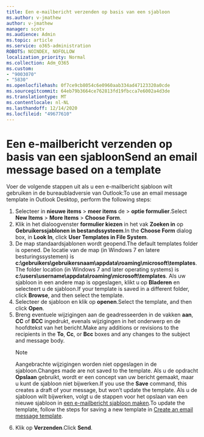 ```yaml
---
title: Een e-mailbericht verzenden op basis van een sjabloon
ms.author: v-jmathew
author: v-jmathew
manager: scotv
ms.audience: Admin
ms.topic: article
ms.service: o365-administration
ROBOTS: NOINDEX, NOFOLLOW
localization_priority: Normal
ms.collection: Adm_O365
ms.custom:
- "9003070"
- "5830"
ms.openlocfilehash: 0f7ce9cb8054c6e0960aab334ad47123320a0cde
ms.sourcegitcommit: 64eb79b3664ce762813fd19fbcca7e6002a4d3de
ms.translationtype: MT
ms.contentlocale: nl-NL
ms.lasthandoff: 12/14/2020
ms.locfileid: "49677610"
---
```

# <a name="send-an-email-message-based-on-a-template"></a><span data-ttu-id="b5e76-102">Een e-mailbericht verzenden op basis van een sjabloon</span><span class="sxs-lookup"><span data-stu-id="b5e76-102">Send an email message based on a template</span></span>

<span data-ttu-id="b5e76-103">Voer de volgende stappen uit als u een e-mailbericht sjabloon wilt gebruiken in de bureaubladversie van Outlook:</span><span class="sxs-lookup"><span data-stu-id="b5e76-103">To use an email message template in Outlook Desktop, perform the following steps:</span></span>

1. <span data-ttu-id="b5e76-104">Selecteer in **nieuwe items**  >  **meer items** de  >  **optie formulier**.</span><span class="sxs-lookup"><span data-stu-id="b5e76-104">Select **New Items** > **More Items** > **Choose Form**.</span></span>
2. <span data-ttu-id="b5e76-105">Klik in het dialoogvenster **formulier kiezen** in het vak **Zoeken in** op **Gebruikerssjablonen in bestandssysteem**.</span><span class="sxs-lookup"><span data-stu-id="b5e76-105">In the **Choose Form** dialog box, in **Look In**, click **User Templates in File System**.</span></span>
3. <span data-ttu-id="b5e76-106">De map standaardsjablonen wordt geopend.</span><span class="sxs-lookup"><span data-stu-id="b5e76-106">The default templates folder is opened.</span></span> <span data-ttu-id="b5e76-107">De locatie van de map (in Windows 7 en latere besturingssystemen) is **c:\gebruikers\gebruikersnaam\appdata\roaming\microsoft\templates**.</span><span class="sxs-lookup"><span data-stu-id="b5e76-107">The folder location (in Windows 7 and later operating systems) is **c:\users\username\appdata\roaming\microsoft\templates**.</span></span> <span data-ttu-id="b5e76-108">Als uw sjabloon in een andere map is opgeslagen, klikt u op **Bladeren** en selecteert u de sjabloon.</span><span class="sxs-lookup"><span data-stu-id="b5e76-108">If your template is saved in a different folder, click **Browse**, and then select the template.</span></span>
4. <span data-ttu-id="b5e76-109">Selecteer de sjabloon en klik op **openen**.</span><span class="sxs-lookup"><span data-stu-id="b5e76-109">Select the template, and then click **Open**.</span></span>
5. <span data-ttu-id="b5e76-110">Breng eventuele wijzigingen aan de geadresseerden in de vakken **aan**, **CC** of **BCC** ingedrukt, evenals wijzigingen in het onderwerp en de hoofdtekst van het bericht.</span><span class="sxs-lookup"><span data-stu-id="b5e76-110">Make any additions or revisions to the recipients in the **To**, **Cc**, or **Bcc** boxes and any changes to the subject and message body.</span></span>
    > [!NOTE]
    > <span data-ttu-id="b5e76-111">Aangebrachte wijzigingen worden niet opgeslagen in de sjabloon.</span><span class="sxs-lookup"><span data-stu-id="b5e76-111">Changes made are not saved to the template.</span></span> <span data-ttu-id="b5e76-112">Als u de opdracht **Opslaan** gebruikt, wordt er een concept van uw bericht gemaakt, maar u kunt de sjabloon niet bijwerken.</span><span class="sxs-lookup"><span data-stu-id="b5e76-112">If you use the **Save** command, this creates a draft of your message, but won’t update the template.</span></span> <span data-ttu-id="b5e76-113">Als u de sjabloon wilt bijwerken, volgt u de stappen voor het opslaan van een nieuwe sjabloon in [een e-mailbericht sjabloon maken](https://support.microsoft.com/office/create-an-email-message-template-43ec7142-4dd0-4351-8727-bd0977b6b2d1).</span><span class="sxs-lookup"><span data-stu-id="b5e76-113">To update the template, follow the steps for saving a new template in [Create an email message template](https://support.microsoft.com/office/create-an-email-message-template-43ec7142-4dd0-4351-8727-bd0977b6b2d1).</span></span>
6. <span data-ttu-id="b5e76-114">Klik op **Verzenden**.</span><span class="sxs-lookup"><span data-stu-id="b5e76-114">Click **Send**.</span></span>
